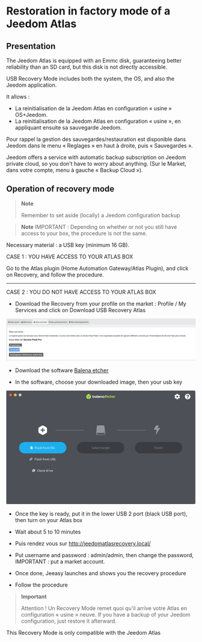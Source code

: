 # Restoration in factory mode of a Jeedom Atlas

## Presentation

The Jeedom Atlas is equipped with an Emmc disk, guaranteeing better reliability than an SD card, but this disk is not directly accessible.

USB Recovery Mode includes both the system, the OS, and also the Jeedom application.

It allows :

- La reinitialisation de la Jeedom Atlas en configuration « usine » OS+Jeedom.
- La reinitialisation de la Jeedom Atlas en configuration « usine », en appliquant ensuite sa sauvegarde Jeedom.

Pour rappel la gestion des sauvegardes/restauration est disponible dans Jeedom dans le menu « Reglages » en haut à droite, puis « Sauvegardes ».

Jeedom offers a service with automatic backup subscription on Jeedom private cloud, so you don't have to worry about anything. (Sur le Market, dans votre compte, menu à gauche « Backup Cloud »).

## Operation of recovery mode

>**Note**
>
>Remember to set aside (locally) a Jeedom configuration backup


>**Note**
IMPORTANT : Depending on whether or not you still have access to your box, the procedure is not the same.



Necessary material : a USB key (minimum 16 GB).




CASE 1 : YOU HAVE ACCESS TO YOUR ATLAS BOX


Go to the Atlas plugin (Home Automation Gateway/Atlas Plugin), and click on Recovery, and follow the procedure.

***



CASE 2 : YOU DO NOT HAVE ACCESS TO YOUR ATLAS BOX



- Download the Recovery from your profile on the market : Profile / My Services and click on Download USB Recovery Atlas

![profilrecovery](images/profilrecovery.png)



- Download the software [Balena etcher](https://www.balena.io/etcher/)



- In the software, choose your downloaded image, then your usb key 

![balenaetcher](images/balenaetcher.png)



- Once the key is ready, put it in the lower USB 2 port (black USB port), then turn on your Atlas box



- Wait about 5 to 10 minutes



- Puis rendez vous sur http://jeedomatlasrecovery.local/



- Put username and password :  admin/admin, then change the password, IMPORTANT : put a market account.



- Once done, Jeeasy launches and shows you the recovery procedure



- Follow the procedure




> **Important**
>
> Attention ! Un Recovery Mode remet quoi qu'il arrive votre Atlas en configuration « usine » neuve. If you have a backup of your Jeedom configuration, just restore it afterward.
> 

This Recovery Mode is only compatible with the Jeedom Atlas
